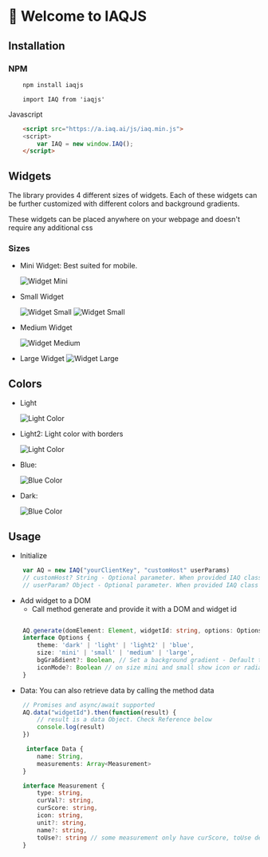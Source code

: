 # 🚀 Welcome to IAQJS

## Installation

### NPM

```sh
    npm install iaqjs
```

```jsß
    import IAQ from 'iaqjs'
```

Javascript

```html
    <script src="https://a.iaq.ai/js/iaq.min.js">
    <script>
        var IAQ = new window.IAQ();
    </script> 
```

## Widgets

The library provides 4 different sizes of widgets. Each of these widgets can be further customized with different colors and background gradients. 

These widgets can be placed anywhere on your webpage and doesn't require any additional css

### Sizes

* Mini Widget: Best suited for mobile.

    ![Widget Mini](samples/sizePreviewMini.svg)

* Small Widget

    ![Widget Small](samples/sizePreviewSmall1.svg)
    ![Widget Small](samples/sizePreviewSmall2.svg)
    
* Medium Widget

    ![Widget Medium](samples/sizePreviewBig.svg)

* Large Widget
    ![Widget Large](samples/sizePreivewLarge.svg)

## Colors

* Light

    ![Light Color](samples/colorPreviewLight2.svg)
* Light2: Light color with borders

    ![Light Color](samples/colorPreviewLight2.svg)
* Blue:

    ![Blue Color](samples/colorPreviewBlue.svg)
* Dark:

    ![Blue Color](samples/colorPreviewDark.svg)
## Usage

* Initialize
```typescript
    var AQ = new IAQ("yourClientKey", "customHost" userParams)
    // customHost? String - Optional parameter. When provided IAQ class will makes requests to the custom host instead of https://a.iaq.ai
    // userParam? Object - Optional parameter. When provided IAQ class will append any parameters provided when making requests to host
```
* Add widget to a DOM
    * Call method generate and provide it with a DOM and widget id
```typescript

    AQ.generate(domElement: Element, widgetId: string, options: Options) // Check Options interface
    interface Options {
        theme: 'dark' | 'light' | 'light2' | 'blue',
        size: 'mini' | 'small' | 'medium' | 'large',
        bgGraßdient?: Boolean, // Set a background gradient - Default true
        iconMode?: Boolean // on size mini and small show icon or radial graph Default true
    }
```
* Data: You can also retrieve data by calling the method data

```typescript
    // Promises and async/await supported
    AQ.data("widgetId").then(function(result) {
        // result is a data Object. Check Reference below
        console.log(result)
    })

     interface Data {
        name: String,
        measurements: Array<Measurement>
    }

    interface Measurement {
        type: string,
        curVal?: string,
        curScore: string,
        icon: string,
        unit?: string,
        name?: string,
        toUse?: string // some measurement only have curScore, toUse denotes what to display
    }
```

